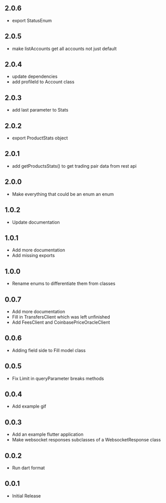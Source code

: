 ## 2.0.6
- export StatusEnum

## 2.0.5
- make listAccounts get all accounts not just default

## 2.0.4
- update dependencies
- add profileId to Account class

## 2.0.3
- add last parameter to Stats

## 2.0.2
- export ProductStats object

## 2.0.1
- add getProductsStats() to get trading pair data from rest api

## 2.0.0
- Make everything that could be an enum an enum

## 1.0.2
- Update documentation

## 1.0.1
- Add more documentation
- Add missing exports

## 1.0.0
- Rename enums to differentiate them from classes

## 0.0.7
- Add more documentation
- Fill in TransfersClient which was left unfinished
- Add FeesClient and CoinbasePriceOracleClient

## 0.0.6
- Adding field side to Fill model class

## 0.0.5
- Fix Limit in queryParameter breaks methods

## 0.0.4
- Add example gif

## 0.0.3
- Add an example flutter application
- Make websocket responses subclasses of a WebsocketResponse class

## 0.0.2
- Run dart format

## 0.0.1
- Initial Release
